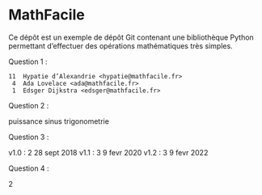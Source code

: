 # MathFacile

Ce dépôt est un exemple de dépôt Git contenant une bibliothèque Python
permettant d’effectuer des opérations mathématiques très simples.

Question 1 :

    11  Hypatie d’Alexandrie <hypatie@mathfacile.fr>
     4  Ada Lovelace <ada@mathfacile.fr>
     1  Edsger Dijkstra <edsger@mathfacile.fr>

Question 2 :

  puissance
  sinus
  trigonometrie

Question 3 :

v1.0 : 2 28 sept 2018 
v1.1 : 3 9 fevr 2020
v1.2 : 3 9 fevr 2022


Question 4 : 

2
